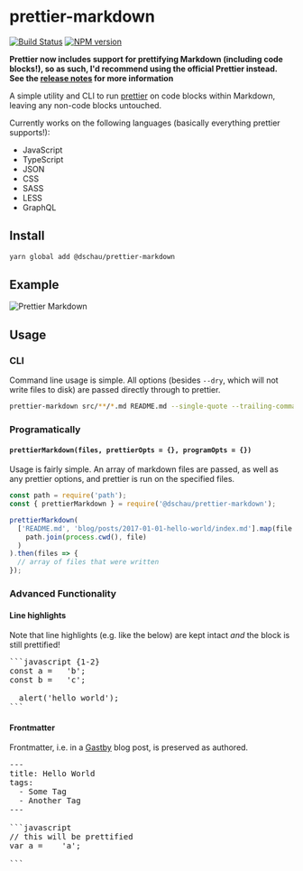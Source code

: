 # prettier-markdown

[![Build Status](https://travis-ci.org/DSchau/prettier-markdown.svg?branch=master)](https://travis-ci.org/DSchau/prettier-markdown) [![NPM version](https://img.shields.io/npm/v/@dschau/prettier-markdown.svg)](https://www.npmjs.com/package/@dschau/prettier-markdown)

**Prettier now includes support for prettifying Markdown (including code blocks!), so as such, I'd recommend using the official Prettier instead. See the [release notes](https://github.com/prettier/prettier/releases/tag/1.8.0) for more information**

A simple utility and CLI to run [prettier][prettier] on code blocks within Markdown, leaving any non-code blocks untouched.

Currently works on the following languages (basically everything prettier supports!):

- JavaScript
- TypeScript
- JSON
- CSS
- SASS
- LESS
- GraphQL

## Install

```bash
yarn global add @dschau/prettier-markdown
```

## Example

![Prettier Markdown](demo/sample.gif)

## Usage

### CLI

Command line usage is simple. All options (besides `--dry`, which will not write files to disk) are passed directly through to prettier. 

```bash
prettier-markdown src/**/*.md README.md --single-quote --trailing-comma es5
```

### Programatically

#### `prettierMarkdown(files, prettierOpts = {}, programOpts = {})`

Usage is fairly simple. An array of markdown files are passed, as well as any prettier options, and prettier is run on the specified files.

```javascript
const path = require('path');
const { prettierMarkdown } = require('@dschau/prettier-markdown');

prettierMarkdown(
  ['README.md', 'blog/posts/2017-01-01-hello-world/index.md'].map(file =>
    path.join(process.cwd(), file)
  )
).then(files => {
  // array of files that were written
});

```

### Advanced Functionality

#### Line highlights

Note that line highlights (e.g. like the below) are kept intact _and_ the block is still prettified!

<pre lang="markdown">
```javascript {1-2}
const a =   'b';
const b =   'c';

  alert('hello world');
```
</pre>

#### Frontmatter

Frontmatter, i.e. in a [Gastby][gatsby] blog post, is preserved as authored.

<pre lang="markdown">
---
title: Hello World
tags:
  - Some Tag
  - Another Tag
---

```javascript
// this will be prettified
var a =    'a';

```
</pre>

[prettier]: https://github.com/prettier/prettier
[gatsby]: https://gatsbyjs.org
